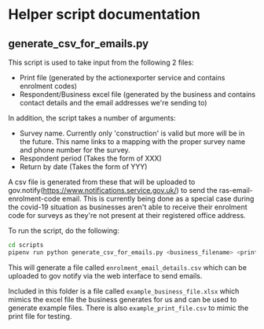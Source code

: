 # Helper script documentation

## generate_csv_for_emails.py

This script is used to take input from the following 2 files:
 - Print file (generated by the actionexporter service and contains enrolment codes)
 - Respondent/Business excel file (generated by the business and contains contact details and the email 
 addresses we're sending to)

In addition, the script takes a number of arguments:
- Survey name.  Currently only 'construction' is valid but more will be in the future.  This name links to a mapping
with the proper survey name and phone number for the survey.
- Respondent period (Takes the form of XXX)
- Return by date (Takes the form of YYY)


A csv file is generated from these that will be uploaded to gov.notify(https://www.notifications.service.gov.uk/)
to send the ras-email-enrolment-code email.  This is currently being done as a special case during the covid-19 situation
as businesses aren't able to receive their enrolment code for surveys as they're not present at their registered office
address.

To run the script, do the following:
```bash
cd scripts
pipenv run python generate_csv_for_emails.py <business_filename> <print_filename> construction XXX YYY
```

This will generate a file called `enrolment_email_details.csv` which can be uploaded to gov notify via the
web interface to send emails.

Included in this folder is a file called `example_business_file.xlsx` which mimics the excel file the business
generates for us and can be used to generate example files.  There is also `example_print_file.csv` to mimic the print file
for testing.

